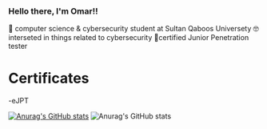 ### Hello there, I'm Omar!!
📘 computer science & cybersecurity student at Sultan Qaboos Universety
🤓 interseted in things related to cybersecurity 
🚀certified Junior Penetration tester

# Certificates
-eJPT

[![Anurag's GitHub stats](https://github-readme-stats.vercel.app/api?username=n3t-Runn3r)](https://github.com/n3t-Runn3r/github-readme-stats)
![Anurag's GitHub stats](https://github-readme-stats.vercel.app/api?username=n3t-Runn3r&show_icons=true&theme=radical)
